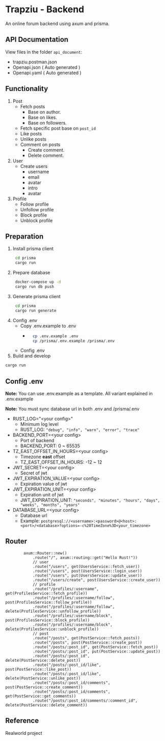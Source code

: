 # Trapziu - Backend
An online forum backend using axum and prisma.

## API Documentation

View files in the folder `api_document`:

- trapziu.postman.json
- Openapi.json ( Auto  generated )
- Openapi.yaml  ( Auto  generated )

## Functionality

1. Post
   - Fetch posts
     - Base on author.
     - Base on likes.
     - Base on followers.
   - Fetch specific post base on `post_id`
   - Like posts
   - Unlike posts
   - Comment on posts
     - Create comment.
     - Delete comment.
2. User
   - Create users
     - username
     - email
     - avatar
     - intro
     - avatar
3. Profile
   - Follow profile
   - Unfollow profile
   - Block profile
   - Unblock profile

## Preparation
1. Install prisma client
   ```bash
    cd prisma
    cargo run
   ```
2. Prepare database
   ```bash
    docker-compose up -d
    cargo run db push
   ```
3. Generate prisma client
   ```bash
    cd prisma
    cargo run generate
   ```
4. Config .env
   - Copy .env.example to .env
     - ```bash
         cp .env.example .env
         cp /prisma/.env.example /prisma/.env
         ```
   - Config .env
5. Build and develop
```bash
cargo run
```

## Config .env
__Note:__ You can use .env.example as a template. All variant explained in .env.example

__Note:__ You must sync database url in both .env and /prisma/.env 

- RUST_LOG="\<your config\>"
  - Minimum log level
  - RUST_LOG: `"debug", "info", "warn", "error", "trace"`
- BACKEND_PORT=\<your config\>
  - Port of backend
  - BACKEND_PORT: 0 ~ 65535
- TZ_EAST_OFFSET_IN_HOURS=\<your config\>
  - Timezone __east__ offset 
  - TZ_EAST_OFFSET_IN_HOURS: -12 ~ 12
- JWT_SECRET=\<your config\>
  - Secret of jwt
- JWT_EXPIRATION_VALUE=\<your config\>
  - Expiration value of jwt
- JWT_EXPIRATION_UNIT=\<your config\>
  - Expiration unit of jwt
  - JWT_EXPIRATION_UNIT: `"seconds", "minutes", "hours", "days", "weeks", "months", "years"`
- DATABASE_URL=\<your config\>
  - Database url
  - Example: `postgresql://<username>:<password>@<host>:<port>/<database>?options=-c%20TimeZone%3D<your_timezone>`

## Router

```
        axum::Router::new()
            .route("/", axum::routing::get("Hello Rust!"))
            // user
            .route("/users", get(UsersService::fetch_user))
            .route("/users", post(UsersService::login_user))
            .route("/users", put(UsersService::update_user))
            .route("/users/create", post(UsersService::create_user))
            // profile
            .route("/profiles/:username", get(ProfilesService::fetch_profile))
            .route("/profiles/:username/follow", post(ProfilesService::follow_profile))
            .route("/profiles/:username/follow", delete(ProfilesService::unfollow_profile))
            .route("/profiles/:username/block", post(ProfilesService::block_profile))
            .route("/profiles/:username/block", delete(ProfilesService::unblock_profile))
            // post
            .route("/posts", get(PostService::fetch_posts))
            .route("/posts", post(PostService::create_post))
            .route("/posts/:post_id", get(PostService::fetch_post))
            .route("/posts/:post_id", put(PostService::update_post))
            .route("/posts/:post_id", delete(PostService::delete_post))
            .route("/posts/:post_id/like", post(PostService::like_post))
            .route("/posts/:post_id/like", delete(PostService::unlike_post))
            .route("/posts/:post_id/comments", post(PostService::create_comment))
            .route("/posts/:post_id/comments", get(PostService::get_comments))
            .route("/posts/:post_id/comments/:comment_id", delete(PostService::delete_comment))
```

## Reference

Realworld project
